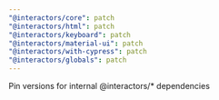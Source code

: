 ```yaml
---
"@interactors/core": patch
"@interactors/html": patch
"@interactors/keyboard": patch
"@interactors/material-ui": patch
"@interactors/with-cypress": patch
"@interactors/globals": patch
---
```


Pin versions for internal @interactors/\* dependencies
